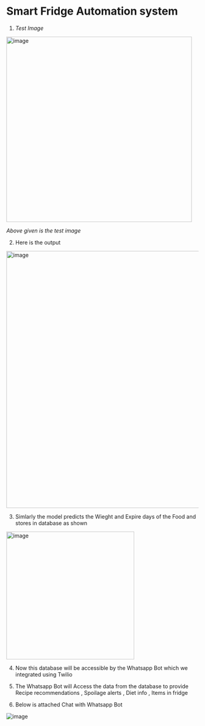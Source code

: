 # Smart Fridge Automation system 

1. _Test Image_

<img width="486" alt="image" src="https://github.com/HariOm987/smart-fridge/assets/103589784/9332c8d5-8ef2-4574-8277-e8a8d92e94d2">

 _Above given is the test image_

2. Here is the output 

<img width="674" alt="image" src="https://github.com/HariOm987/smart-fridge/assets/103589784/30b8770a-e8fe-4793-8bff-f4240a1e5846">

3. Simlarly the model predicts the Wieght and Expire days of the Food and stores in database as shown

<img width="335" alt="image" src="https://github.com/HariOm987/smart-fridge/assets/103589784/b9579134-2f6e-4db5-8a57-d66e2a11aa9c">

4. Now this database will be accessible by the Whatsapp Bot which we integrated using Twilio 

5. The Whatsapp Bot will Access the data from the database to provide Recipe recommendations , Spoilage alerts , Diet info , Items in fridge

6. Below is attached Chat with Whatsapp Bot 

![image](https://github.com/HariOm987/smart-fridge/assets/103589784/310598b6-7c2a-41c9-b09e-c60536140b43)



